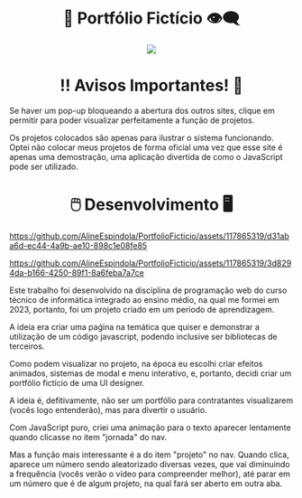 <div align="center">
  <h1>🔳 Portfólio Fictício 👁️‍🗨️</h1>
  <img src="https://github.com/AlineEspindola/PortfolioFicticio/assets/117865319/609a9db4-4f1a-4292-b514-f51cb60d39cd" />
</div>

<div align="center">
  <h1>‼️ Avisos Importantes! 📢</h1>
</div>

Se haver um pop-up bloqueando a abertura dos outros sites, clique em permitir para poder visualizar perfeitamente a função de projetos.

Os projetos colocados são apenas para ilustrar o sistema funcionando. Optei não colocar meus projetos de forma oficial uma vez que esse site é apenas uma demostração, uma aplicação divertida de como o JavaScript pode ser utilizado.

<div align="center">
  <h1>🖱️ Desenvolvimento 🖥️</h1>
</div>

https://github.com/AlineEspindola/PortfolioFicticio/assets/117865319/d31aba6d-ec44-4a9b-ae10-898c1e08fe85

https://github.com/AlineEspindola/PortfolioFicticio/assets/117865319/3d8294da-b166-4250-89f1-8a6feba7a7ce

Este trabalho foi desenvolvido na disciplina de programação web do curso técnico de informática integrado ao ensino médio, na qual me formei em 2023, portanto, foi um projeto criado em um periodo de aprendizagem.

A ideia era criar uma paǵina na temática que quiser e demonstrar a utilização de um código javascript, podendo inclusive ser bibliotecas de terceiros.

Como podem visualizar no projeto, na época eu escolhi criar efeitos animados, sistemas de modal e menu interativo, e, portanto, decidi criar um portfólio fictício de uma UI designer.

A ideia é, defitivamente, não ser um portfólio para contratantes visualizarem (vocês logo entenderão), mas para divertir o usuário.

Com JavaScript puro, criei uma animação para o texto aparecer lentamente quando clicasse no item "jornada" do nav.

Mas a função mais interessante é a do item "projeto" no nav. Quando clica, aparece um número sendo aleatorizado diversas vezes, que vai diminuindo a frequência (vocês verão o vídeo para compreender melhor), até parar em um número que é de algum projeto, na qual fará ser aberto em outra aba.







